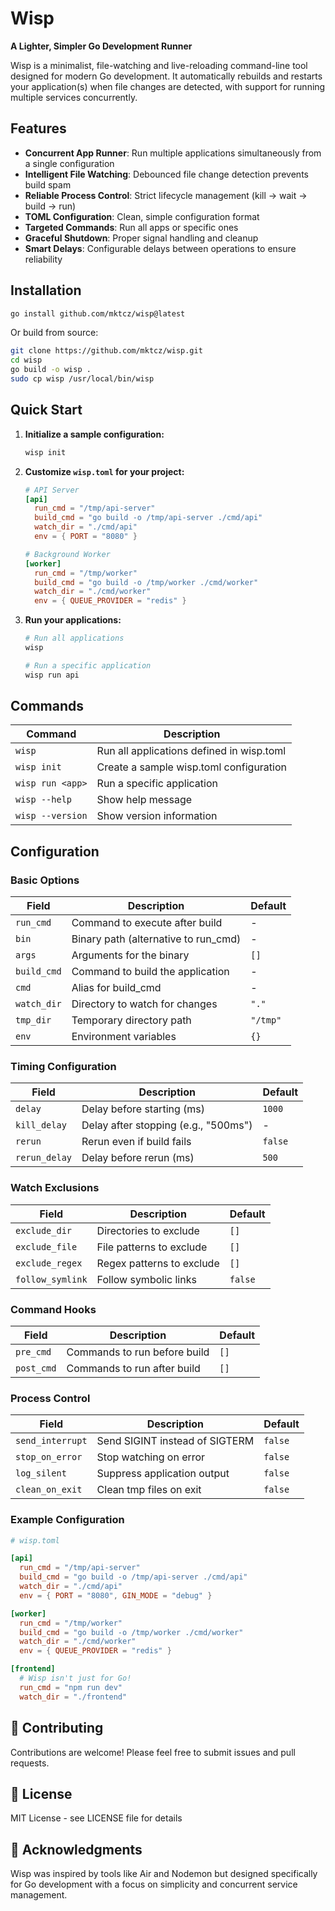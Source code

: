 # Wisp

**A Lighter, Simpler Go Development Runner**

Wisp is a minimalist, file-watching and live-reloading command-line tool designed for modern Go development. It automatically rebuilds and restarts your application(s) when file changes are detected, with support for running multiple services concurrently.

## Features

- **Concurrent App Runner**: Run multiple applications simultaneously from a single configuration
- **Intelligent File Watching**: Debounced file change detection prevents build spam
- **Reliable Process Control**: Strict lifecycle management (kill → wait → build → run)
- **TOML Configuration**: Clean, simple configuration format
- **Targeted Commands**: Run all apps or specific ones
- **Graceful Shutdown**: Proper signal handling and cleanup
- **Smart Delays**: Configurable delays between operations to ensure reliability

## Installation

```bash
go install github.com/mktcz/wisp@latest
```

Or build from source:

```bash
git clone https://github.com/mktcz/wisp.git
cd wisp
go build -o wisp .
sudo cp wisp /usr/local/bin/wisp
```

## Quick Start

1. **Initialize a sample configuration:**

   ```bash
   wisp init
   ```

2. **Customize `wisp.toml` for your project:**

   ```toml
   # API Server
   [api]
     run_cmd = "/tmp/api-server"
     build_cmd = "go build -o /tmp/api-server ./cmd/api"
     watch_dir = "./cmd/api"
     env = { PORT = "8080" }

   # Background Worker
   [worker]
     run_cmd = "/tmp/worker"
     build_cmd = "go build -o /tmp/worker ./cmd/worker"
     watch_dir = "./cmd/worker"
     env = { QUEUE_PROVIDER = "redis" }
   ```

3. **Run your applications:**

   ```bash
   # Run all applications
   wisp

   # Run a specific application
   wisp run api
   ```

## Commands

| Command          | Description                               |
| ---------------- | ----------------------------------------- |
| `wisp`           | Run all applications defined in wisp.toml |
| `wisp init`      | Create a sample wisp.toml configuration   |
| `wisp run <app>` | Run a specific application                |
| `wisp --help`    | Show help message                         |
| `wisp --version` | Show version information                  |

## Configuration

### Basic Options

| Field       | Description                          | Default  |
| ----------- | ------------------------------------ | -------- |
| `run_cmd`   | Command to execute after build       | -        |
| `bin`       | Binary path (alternative to run_cmd) | -        |
| `args`      | Arguments for the binary             | `[]`     |
| `build_cmd` | Command to build the application     | -        |
| `cmd`       | Alias for build_cmd                  | -        |
| `watch_dir` | Directory to watch for changes       | `"."`    |
| `tmp_dir`   | Temporary directory path             | `"/tmp"` |
| `env`       | Environment variables                | `{}`     |

### Timing Configuration

| Field         | Description                          | Default |
| ------------- | ------------------------------------ | ------- |
| `delay`       | Delay before starting (ms)           | `1000`  |
| `kill_delay`  | Delay after stopping (e.g., "500ms") | -       |
| `rerun`       | Rerun even if build fails            | `false` |
| `rerun_delay` | Delay before rerun (ms)              | `500`   |

### Watch Exclusions

| Field            | Description               | Default |
| ---------------- | ------------------------- | ------- |
| `exclude_dir`    | Directories to exclude    | `[]`    |
| `exclude_file`   | File patterns to exclude  | `[]`    |
| `exclude_regex`  | Regex patterns to exclude | `[]`    |
| `follow_symlink` | Follow symbolic links     | `false` |

### Command Hooks

| Field      | Description                  | Default |
| ---------- | ---------------------------- | ------- |
| `pre_cmd`  | Commands to run before build | `[]`    |
| `post_cmd` | Commands to run after build  | `[]`    |

### Process Control

| Field            | Description                    | Default |
| ---------------- | ------------------------------ | ------- |
| `send_interrupt` | Send SIGINT instead of SIGTERM | `false` |
| `stop_on_error`  | Stop watching on error         | `false` |
| `log_silent`     | Suppress application output    | `false` |
| `clean_on_exit`  | Clean tmp files on exit        | `false` |

### Example Configuration

```toml
# wisp.toml

[api]
  run_cmd = "/tmp/api-server"
  build_cmd = "go build -o /tmp/api-server ./cmd/api"
  watch_dir = "./cmd/api"
  env = { PORT = "8080", GIN_MODE = "debug" }

[worker]
  run_cmd = "/tmp/worker"
  build_cmd = "go build -o /tmp/worker ./cmd/worker"
  watch_dir = "./cmd/worker"
  env = { QUEUE_PROVIDER = "redis" }

[frontend]
  # Wisp isn't just for Go!
  run_cmd = "npm run dev"
  watch_dir = "./frontend"
```

## 🤝 Contributing

Contributions are welcome! Please feel free to submit issues and pull requests.

## 📄 License

MIT License - see LICENSE file for details

## 🙏 Acknowledgments

Wisp was inspired by tools like Air and Nodemon but designed specifically for Go development with a focus on simplicity and concurrent service management.
